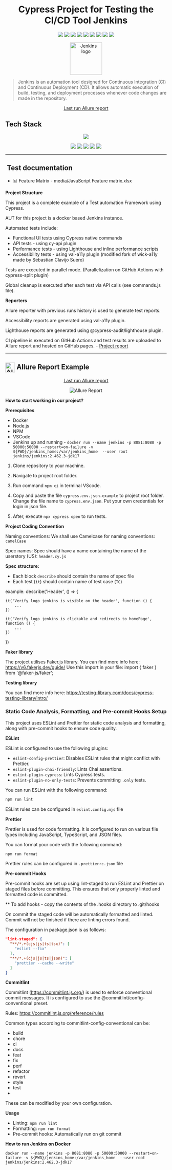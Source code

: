 <h1 align="center">Cypress Project for Testing the CI/CD Tool Jenkins</h1>
<p align="center">
  <img src="https://img.shields.io/github/commit-activity/m/Valiantsin2021/Cypress-Jenkins">
  <img src="https://img.shields.io/github/last-commit/Valiantsin2021/Cypress-Jenkins">
  <img src="https://img.shields.io/github/contributors/Valiantsin2021/Cypress-Jenkins">
  <img src="https://github.com/Valiantsin2021/Cypress-Jenkins/actions/workflows/parallel.yml/badge.svg">
  <img src="https://img.shields.io/github/issues/Valiantsin2021/Cypress-Jenkins">
  <img src="https://img.shields.io/github/issues-pr/Valiantsin2021/Cypress-Jenkins">
  <img src="https://img.shields.io/badge/cypress-14.0.0-brightgreen">
  <img src="https://img.shields.io/badge/PRs-welcome-brightgreen.svg?style=shields"/>
  <img src="https://img.shields.io/badge/License-MIT-green.svg"/>
</p>

<p align="center">
  <img src="media/jenkins.svg" alt="Jenkins logo" width="100"/>
</p>

> Jenkins is an automation tool designed for Continuous Integration (CI) and Continuous Deployment (CD). It allows automatic execution of build, testing, and deployment processes whenever code changes are made in the repository.

<p align="center">
<a href="https://valiantsin2021.github.io/Cypress-Jenkins"> Last run Allure report</a>
</p>


## Tech Stack
<p align="center">
  <img src="https://forthebadge.com/images/badges/made-with-javascript.svg"/>
</p>
<p align="center">
  <img src="https://img.shields.io/badge/RUNS%20WITH%20GITHUB%20ACTIONS-BLUE?style=for-the-badge"/>
  <img src="https://img.shields.io/badge/RUNS%20ON%20DOCKER%20CONTAINER-BLUE?style=for-the-badge"/>
  <img src="https://img.shields.io/badge/Docker-2496ED?style=for-the-badge&logo=docker&logoColor=white"/>
  <img src="https://img.shields.io/badge/Allure-EB5A5A?style=for-the-badge"/>
  <img src="https://img.shields.io/badge/LinkedIn-0077B5?style=for-the-badge&logo=linkedin&logoColor=white"/>
</p>

____
<a id="cases"></a>
## ️ Test documentation

- 📊 Feature Matrix - media/JavaScript Feature matrix.xlsx


**Project Structure**

This project is a complete example of a Test automation Framework using Cypress.

AUT for this project is a docker based Jenkins instance.

Automated tests include:

- Functional UI tests using Cypress native commands
- API tests - using cy-api plugin
- Performance tests - using Lighthouse and inline performance scripts
- Accessibility tests - using val-a11y plugin (modified fork of wick-a11y made by Sebastian Clavijo Suero)

Tests are executed in parallel mode. (Parallelization on GitHub Actions with cypress-split plugin)

Global cleanup is executed after each test via API calls (see commands.js file).

**Reporters**

Allure reporter with previous runs history is used to generate test reports.

Accessibility reports are generated using val-a11y plugin.

Lighthouse reports are generated using @cypress-audit/lighthouse plugin.

CI pipeline is executed on GitHub Actions and test results are uploaded to Allure report and hosted on GitHub pages. - [Project report](https://valiantsin2021.github.io/Cypress-Jenkins/)

____
<a id="allureReport"></a>
## <img width="30" style="vertical-align:middle" title="Allure Report" src="media/allure.svg"> Allure Report Example

<p align="center">
<a href="https://valiantsin2021.github.io/Cypress-Jenkins"> Last run Allure report</a>
</p>

<p align="center">
  <img title="Allure Report" src="media/allure-report.png">
</p>

**How to start working in our project?**

**Prerequisites**

- Docker
- Node.js
- NPM
- VSCode
- Jenkins up and running - `docker run --name jenkins -p 8081:8080 -p 50000:50000 --restart=on-failure -v ${PWD}/jenkins_home:/var/jenkins_home  --user root jenkins/jenkins:2.462.3-jdk17`

1. Clone repository to your machine.

2. Navigate to project root folder.

3. Run command ```npm ci``` in terminal VScode.

4. Copy and paste the file ```cypress.env.json.example``` to project root folder. Сhange the file name to ```cypress.env.json```. Put your own credentials for login in json file.

5. After, execute ```npx cypress open```  to run tests.

**Project Coding Convention**

Naming conventions:
We shall use Camelcase for naming conventions: ```camelCase```

Spec names:
Spec should have a name containing the name of the userstory (US): ```header.cy.js``` 


**Spec structure:**

- Each block ```describe``` should contain the name of spec file
- Each test (```it```) should contain name of test case (```TC```) 

example:
describe('Header', () => {

    it('Verify logo jenkins is visible on the header', function () {
        ...
    })

    it('Verify logo jenkins is clickable and redirects to homePage', function () {
        ...
    })
}) 

**Faker library**

The project utilises Faker.js library. You can find more info here: https://v6.fakerjs.dev/guide/
Use this import in your file: 
import { faker } from '@faker-js/faker';

**Testing library**

You can find more info here: https://testing-library.com/docs/cypress-testing-library/intro/

### Static Code Analysis, Formatting, and Pre-commit Hooks Setup

This project uses ESLint and Prettier for static code analysis and formatting, along with pre-commit hooks to ensure code quality.

**ESLint**

ESLint is configured to use the following plugins:
- `eslint-config-prettier`: Disables ESLint rules that might conflict with Prettier.
- `eslint-plugin-chai-friendly`: Lints Chai assertions.
- `eslint-plugin-cypress`: Lints Cypress tests.
- `eslint-plugin-no-only-tests`: Prevents committing `.only` tests.

You can run ESLint with the following command:
```sh
npm run lint
```

ESLint rules can be configured in `eslint.config.mjs` file

**Prettier**

Prettier is used for code formatting. It is configured to run on various file types including JavaScript, TypeScript, and JSON files.

You can format your code with the following command:
```sh
npm run format
```

Prettier rules can be configured in `.prettierrc.json` file

**Pre-commit Hooks**

Pre-commit hooks are set up using lint-staged to run ESLint and Prettier on staged files before committing. This ensures that only properly linted and formatted code is committed.

** To add hooks - copy the contents of the .hooks directory to .git/hooks

On commit the staged code will be automatically formatted and linted. Commit will not be finished if there are linting errors found.

The configuration in package.json is as follows:

```json
"lint-staged": {
  "**/*.+(cjs|js|ts|tsx)": [
    "eslint --fix"
  ],
  "**/*.+(cjs|js|ts|json)": [
    "prettier --cache --write"
  ]
}
```

**Commitlint**

Commitlint (https://commitlint.js.org/) is used to enforce conventional commit messages. It is configured to use the @commitlint/config-conventional preset. 

Rules: https://commitlint.js.org/reference/rules 

Common types according to commitlint-config-conventional can be:

- build
- chore
- ci
- docs
- feat
- fix
- perf
- refactor
- revert
- style
- test
- 
These can be modified by your own configuration.

**Usage**

- Linting: ```npm run lint```
- Formatting: ```npm run format```
- Pre-commit hooks: Automatically run on git commit

**How to run Jenkins on Docker**
  
`docker run --name jenkins -p 8081:8080 -p 50000:50000 --restart=on-failure -v ${PWD}/jenkins_home:/var/jenkins_home  --user root jenkins/jenkins:2.462.3-jdk17`

